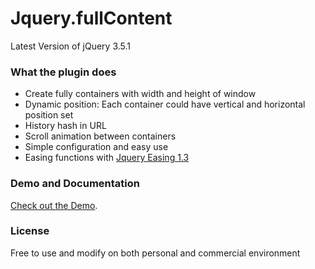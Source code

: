 # Jquery.fullContent
Latest Version of jQuery 3.5.1

### What the plugin does

* Create fully containers with width and height of window
* Dynamic position: Each container could have vertical and horizontal position set
* History hash in URL
* Scroll animation between containers
* Simple configuration and easy use
* Easing functions with [Jquery Easing 1.3](https://github.com/gdsmith/jquery.easing)

### Demo and Documentation

[Check out the Demo](http://www.zehfernandes.com/jquery.fullContent/).

### License

Free to use and modify on both personal and commercial environment
